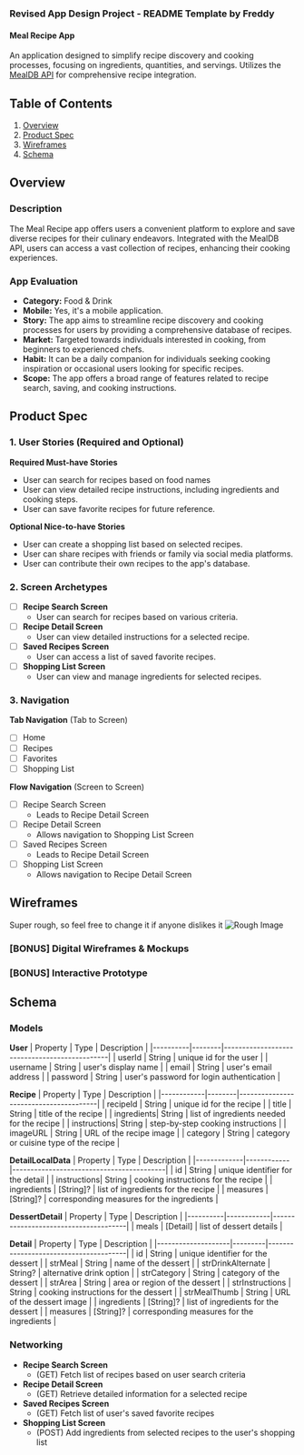 ### Revised App Design Project - README Template by Freddy

#### Meal Recipe App

An application designed to simplify recipe discovery and cooking processes, focusing on ingredients, quantities, and servings. Utilizes the [MealDB API](https://www.themealdb.com/api.php) for comprehensive recipe integration.

## Table of Contents

1. [Overview](#overview)
2. [Product Spec](#product-spec)
3. [Wireframes](#wireframes)
4. [Schema](#schema)

## Overview

### Description

The Meal Recipe app offers users a convenient platform to explore and save diverse recipes for their culinary endeavors. Integrated with the MealDB API, users can access a vast collection of recipes, enhancing their cooking experiences.

### App Evaluation

- **Category:** Food & Drink
- **Mobile:** Yes, it's a mobile application.
- **Story:** The app aims to streamline recipe discovery and cooking processes for users by providing a comprehensive database of recipes.
- **Market:** Targeted towards individuals interested in cooking, from beginners to experienced chefs.
- **Habit:** It can be a daily companion for individuals seeking cooking inspiration or occasional users looking for specific recipes.
- **Scope:** The app offers a broad range of features related to recipe search, saving, and cooking instructions.

## Product Spec

### 1. User Stories (Required and Optional)

**Required Must-have Stories**

* User can search for recipes based on food names
* User can view detailed recipe instructions, including ingredients and cooking steps.
* User can save favorite recipes for future reference.

**Optional Nice-to-have Stories**

* User can create a shopping list based on selected recipes.
* User can share recipes with friends or family via social media platforms.
* User can contribute their own recipes to the app's database.

### 2. Screen Archetypes

- [ ] **Recipe Search Screen**
  * User can search for recipes based on various criteria.
- [ ] **Recipe Detail Screen**
  * User can view detailed instructions for a selected recipe.
- [ ] **Saved Recipes Screen**
  * User can access a list of saved favorite recipes.
- [ ] **Shopping List Screen**
  * User can view and manage ingredients for selected recipes.

### 3. Navigation

**Tab Navigation** (Tab to Screen)

- [ ] Home
- [ ] Recipes
- [ ] Favorites
- [ ] Shopping List

**Flow Navigation** (Screen to Screen)

- [ ] Recipe Search Screen
  * Leads to Recipe Detail Screen
- [ ] Recipe Detail Screen
  * Allows navigation to Shopping List Screen
- [ ] Saved Recipes Screen
  * Leads to Recipe Detail Screen
- [ ] Shopping List Screen
  * Allows navigation to Recipe Detail Screen

## Wireframes

Super rough, so feel free to change it if anyone dislikes it
![Rough Image](https://i.imgur.com/Nq20KrN.jpeg)

### [BONUS] Digital Wireframes & Mockups

### [BONUS] Interactive Prototype

## Schema 

### Models

**User**
| Property | Type   | Description                                  |
|----------|--------|----------------------------------------------|
| userId   | String | unique id for the user                       |
| username | String | user's display name                          |
| email    | String | user's email address                         |
| password | String | user's password for login authentication     |

**Recipe**
| Property   | Type   | Description                           |
|------------|--------|---------------------------------------|
| recipeId   | String | unique id for the recipe              |
| title      | String | title of the recipe                   |
| ingredients| String | list of ingredients needed for the recipe |
| instructions| String | step-by-step cooking instructions     |
| imageURL   | String | URL of the recipe image               |
| category   | String | category or cuisine type of the recipe |

**DetailLocalData**
| Property    | Type       | Description                              |
|-------------|------------|------------------------------------------|
| id          | String     | unique identifier for the detail         |
| instructions| String     | cooking instructions for the recipe      |
| ingredients | [String]?  | list of ingredients for the recipe       |
| measures    | [String]?  | corresponding measures for the ingredients |

**DessertDetail**
| Property | Type       | Description                          |
|----------|------------|--------------------------------------|
| meals    | [Detail]   | list of dessert details              |

**Detail**
| Property           | Type    | Description                           |
|--------------------|---------|---------------------------------------|
| id                 | String  | unique identifier for the dessert     |
| strMeal            | String  | name of the dessert                   |
| strDrinkAlternate | String? | alternative drink option              |
| strCategory        | String  | category of the dessert               |
| strArea            | String  | area or region of the dessert         |
| strInstructions    | String  | cooking instructions for the dessert  |
| strMealThumb       | String  | URL of the dessert image              |
| ingredients        | [String]? | list of ingredients for the dessert  |
| measures           | [String]? | corresponding measures for the ingredients |

### Networking

- **Recipe Search Screen**
  - (GET) Fetch list of recipes based on user search criteria
- **Recipe Detail Screen**
  - (GET) Retrieve detailed information for a selected recipe
- **Saved Recipes Screen**
  - (GET) Fetch list of user's saved favorite recipes
- **Shopping List Screen**
  - (POST) Add ingredients from selected recipes to the user's shopping list
